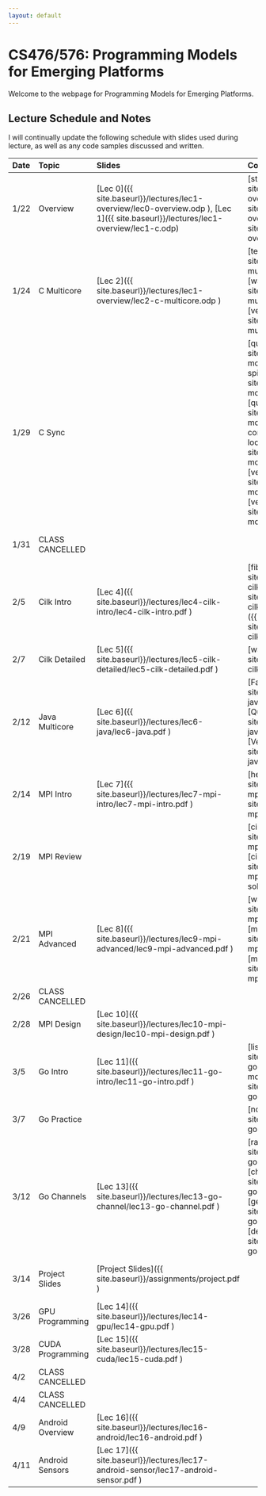 ```yaml
---
layout: default
---
```


# CS476/576: Programming Models for Emerging Platforms

Welcome to the webpage for Programming Models for Emerging Platforms. 

## Lecture Schedule and Notes

I will continually update the following schedule with slides used during lecture, as well as any code samples discussed and written. 

| Date     | Topic      | Slides      |Code       | Notes     |
|:---------|:-----------|:------------|:----------|:----------|
| 1/22     | Overview   | [Lec 0]({{ site.baseurl}}/lectures/lec1-overview/lec0-overview.odp ), [Lec 1]({{ site.baseurl}}/lectures/lec1-overview/lec1-c.odp) | [string.c]({{ site.baseurl}}/lectures/lec1-overview/string.c ) [list.c]({{ site.baseurl}}/lectures/lec1-overview/list.c ) [fptr.c]({{ site.baseurl}}/lectures/lec1-overview/fptr.c )        | Assignment #0 Assigned |
| 1/24     | C Multicore  | [Lec 2]({{ site.baseurl}}/lectures/lec1-overview/lec2-c-multicore.odp ) | [template.tar.gz]({{ site.baseurl}}/lectures/lec2-multicore/templates.tar.gz) [warmup.c]({{ site.baseurl}}/lectures/lec2-multicore/warmup.c) [vector-spin.c]({{ site.baseurl}}/lectures/lec2-multicore/vector-spin.c)| |
| 1/29     | C Sync  | | [queue.c]({{ site.baseurl}}/lectures/lec3-moresync/queue.c) [vector-spin.c]({{ site.baseurl}}/lectures/lec3-moresync/vector-spin.c) [queue-complete.c]({{ site.baseurl}}/lectures/lec3-moresync/queue-complete.c) [vector-locked.c]({{ site.baseurl}}/lectures/lec3-moresync/vector-locked.c) [vector-sem.c]({{ site.baseurl}}/lectures/lec3-moresync/vector-sem.c) [vector-cond.c]({{ site.baseurl}}/lectures/lec3-moresync/vector-cond.c)     | |
| 1/31     | CLASS CANCELLED  |      |            | Assignment #1 Assigned |
| 2/5      | Cilk Intro  |[Lec 4]({{ site.baseurl}}/lectures/lec4-cilk-intro/lec4-cilk-intro.pdf ) | [fib.c]({{ site.baseurl}}/lectures/lec4-cilk-intro/fib.c) [vector.c]({{ site.baseurl}}/lectures/lec4-cilk-intro/vector.c) [merge.c]({{ site.baseurl}}/lectures/lec4-cilk-intro/merge.c)      | |
| 2/7      | Cilk Detailed  | [Lec 5]({{ site.baseurl}}/lectures/lec5-cilk-detailed/lec5-cilk-detailed.pdf ) | [warmup.c]({{ site.baseurl}}/lectures/lec5-cilk-detailed/warmup.c)      | |
| 2/12      | Java Multicore  | [Lec 6]({{ site.baseurl}}/lectures/lec6-java/lec6-java.pdf ) | [Factorial.java]({{ site.baseurl}}/lectures/lec6-java/Factorial.java) [Queue.java]({{ site.baseurl}}/lectures/lec6-java/Queue.java) [Vector.java]({{ site.baseurl}}/lectures/lec6-java/Vector.java) | | 
| 2/14      | MPI Intro  | [Lec 7]({{ site.baseurl}}/lectures/lec7-mpi-intro/lec7-mpi-intro.pdf ) | [hello.c]({{ site.baseurl}}/lectures/lec7-mpi-intro/hello.c) [fib.c]({{ site.baseurl}}/lectures/lec7-mpi-intro/fib.c) | | 
| 2/19      | MPI Review  | | [circular.c]({{ site.baseurl}}/lectures/lec8-mpi-review/circular.c) [circular-solved.c]({{ site.baseurl}}/lectures/lec8-mpi-review/circular-solved.c)  | | 
| 2/21      | MPI Advanced  | [Lec 8]({{ site.baseurl}}/lectures/lec9-mpi-advanced/lec9-mpi-advanced.pdf )  | [wait-sort.c]({{ site.baseurl}}/lectures/lec9-mpi-advanced/wait-sort.c) [monte.c]({{ site.baseurl}}/lectures/lec9-mpi-advanced/monte.c) [mpi-monte.c]({{ site.baseurl}}/lectures/lec9-mpi-advanced/mpi-monte.c)   | | 
| 2/26      | CLASS CANCELLED | | | | 
| 2/28      | MPI Design  | [Lec 10]({{ site.baseurl}}/lectures/lec10-mpi-design/lec10-mpi-design.pdf )  |  | Assignment #2 Assigned | 
| 3/5      | Go Intro  | [Lec 11]({{ site.baseurl}}/lectures/lec11-go-intro/lec11-go-intro.pdf )  | [list.go]({{ site.baseurl}}/lectures/lec11-go-intro/list.go) [list-modified.go]({{ site.baseurl}}/lectures/lec11-go-intro/list-modified.go)  | | 
| 3/7      | Go Practice  | | [node.go]({{ site.baseurl}}/lectures/lec12-go-practice/node.go) | | 
| 3/12      | Go Channels  | [Lec 13]({{ site.baseurl}}/lectures/lec13-go-channel/lec13-go-channel.pdf ) | [race.go]({{ site.baseurl}}/lectures/lec13-go-channel/race.go) [channel.go]({{ site.baseurl}}/lectures/lec13-go-channel/channel.go) [gen.go]({{ site.baseurl}}/lectures/lec13-go-channel/gen.go) [deadlock.go]({{ site.baseurl}}/lectures/lec13-go-channel/deadlock.go) | | 
| 3/14      | Project Slides  | [Project Slides]({{ site.baseurl}}/assignments/project.pdf ) | | Please review project slides| 
| 3/26      | GPU Programming  | [Lec 14]({{ site.baseurl}}/lectures/lec14-gpu/lec14-gpu.pdf ) | | | 
| 3/28      | CUDA Programming  | [Lec 15]({{ site.baseurl}}/lectures/lec15-cuda/lec15-cuda.pdf ) | | Assignment #3 Assigned | 
| 4/2       | CLASS CANCELLED  |  | | | 
| 4/4       | CLASS CANCELLED | | | | 
| 4/9       | Android Overview  | [Lec 16]({{ site.baseurl}}/lectures/lec16-android/lec16-android.pdf ) | | | 
| 4/11       | Android Sensors  | [Lec 17]({{ site.baseurl}}/lectures/lec17-android-sensor/lec17-android-sensor.pdf ) | | | 

